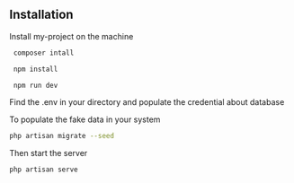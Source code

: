 ## Installation

Install my-project on the machine

```bash
 composer intall
```

```bash
 npm install
```

```bash
 npm run dev
```

Find the .env in your directory and populate the credential about database

To populate the fake data in your system

```bash
php artisan migrate --seed
```

Then start the server

```bash
php artisan serve
```
